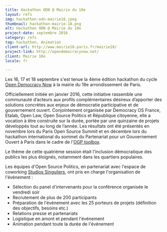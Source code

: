 ```yaml
---
title: Hackathon ODN @ Mairie du 18e
layout: refs
img: hackathon-odn-mairie18.jpeg
thumbnail: hackathon-mairie-18.png
alt: Hackathon ODN @ Mairie du 18e
project-date: septembre 2016
category: refs
tag: hackathon, Animation
client-url: http://www.mairie18.paris.fr/mairie18/
project-link: http://opendemocracynow.net/
client: Mairie 18e
locale: fr

---
```


Les 16, 17 et 18 septembre s'est tenue la 4ème édition hackathon du cycle [Open Democracy Now](http://opendemocracynow.net/) à la mairie du 18e arrondissement de Paris.

Officiellement initiée en janvier 2016, cette initiative rassemble une communauté d’acteurs aux profils complémentaires désireux d’apporter des solutions concrètes aux enjeux de démocratie participative et de gouvernement ouvert. Conjointement organisée par Democracy OS France, Etalab, Open Law, Open Source Politics et République citoyenne, elle a vocation à être construite sur la durée, portée par une quinzaine de projets développés tout au long de l’année. Les résultats ont été présentés en novembre lors du Paris Open Source Summit et en décembre lors du hackathon international du sommet du Partenariat pour un Gouvernement Ouvert à Paris dans le cadre de l'[OGP toolbox](https://ogptoolbox.org/).

Le thème de cette quatrième session était l’inclusion démocratique des publics les plus éloignés, notamment dans les quartiers populaires.

Les équipes d'Open Source Politics, en partenariat avec l'espace de coworking [Studios Singuliers](http://studios-singuliers.fr/), ont pris en charge l'organisation de l'événement :

- Sélection du panel d'intervenants pour la conférence organisée le vendredi soir
- Recrutement de plus de 200 participants
- Préparation de l'événement avec les 25 porteurs de projets (définition des objectifs, besoins etc.)
- Relations presse et partenariats
- Logistique en amont et pendant l'événement
- Animation pendant toute la durée de l'événement

